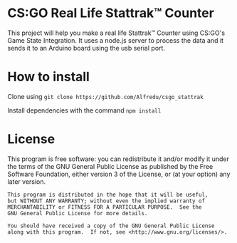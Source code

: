 # CS:GO Real Life Stattrak™ Counter

This project will help you make a real life Stattrak™ Counter using CS:GO's Game State Integration. It uses a node.js server to process the data and it sends it to an Arduino board using the usb serial port.

# How to install

Clone using `git clone https://github.com/Alfredu/csgo_stattrak`

Install dependencies with the command `npm install`

# License
This program is free software: you can redistribute it and/or modify
    it under the terms of the GNU General Public License as published by
    the Free Software Foundation, either version 3 of the License, or
    (at your option) any later version.

    This program is distributed in the hope that it will be useful,
    but WITHOUT ANY WARRANTY; without even the implied warranty of
    MERCHANTABILITY or FITNESS FOR A PARTICULAR PURPOSE.  See the
    GNU General Public License for more details.

    You should have received a copy of the GNU General Public License
    along with this program.  If not, see <http://www.gnu.org/licenses/>.
